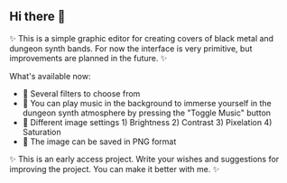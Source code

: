 ## Hi there 👋

✨  This is a simple graphic editor for creating covers of black metal and dungeon synth bands. For now the interface is very primitive, but improvements are planned in the future. ✨ 

What's available now:

- 🔭 Several filters to choose from
- 🌱 You can play music in the background to immerse yourself in the dungeon synth atmosphere by pressing the "Toggle Music" button
- 👯 Different image settings 1) Brightness 2) Contrast 3) Pixelation 4) Saturation
- 🤔 The image can be saved in PNG format


✨ This is an early access project. Write your wishes and suggestions for improving the project. You can make it better with me. ✨
